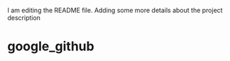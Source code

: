 I am editing the README file. Adding some more details about the project description
# google_github
